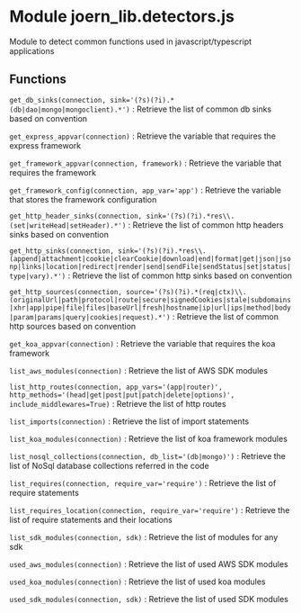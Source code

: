 Module joern_lib.detectors.js
=============================
Module to detect common functions used in javascript/typescript applications

Functions
---------

    
`get_db_sinks(connection, sink='(?s)(?i).*(db|dao|mongo|mongoclient).*')`
:   Retrieve the list of common db sinks based on convention

    
`get_express_appvar(connection)`
:   Retrieve the variable that requires the express framework

    
`get_framework_appvar(connection, framework)`
:   Retrieve the variable that requires the framework

    
`get_framework_config(connection, app_var='app')`
:   Retrieve the variable that stores the framework configuration

    
`get_http_header_sinks(connection, sink='(?s)(?i).*res\\.(set|writeHead|setHeader).*')`
:   Retrieve the list of common http headers sinks based on convention

    
`get_http_sinks(connection, sink='(?s)(?i).*res\\.(append|attachment|cookie|clearCookie|download|end|format|get|json|jsonp|links|location|redirect|render|send|sendFile|sendStatus|set|status|type|vary).*')`
:   Retrieve the list of common http sinks based on convention

    
`get_http_sources(connection, source='(?s)(?i).*(req|ctx)\\.(originalUrl|path|protocol|route|secure|signedCookies|stale|subdomains|xhr|app|pipe|file|files|baseUrl|fresh|hostname|ip|url|ips|method|body|param|params|query|cookies|request).*')`
:   Retrieve the list of common http sources based on convention

    
`get_koa_appvar(connection)`
:   Retrieve the variable that requires the koa framework

    
`list_aws_modules(connection)`
:   Retrieve the list of AWS SDK modules

    
`list_http_routes(connection, app_vars='(app|router)', http_methods='(head|get|post|put|patch|delete|options)', include_middlewares=True)`
:   Retrieve the list of http routes

    
`list_imports(connection)`
:   Retrieve the list of import statements

    
`list_koa_modules(connection)`
:   Retrieve the list of koa framework modules

    
`list_nosql_collections(connection, db_list='(db|mongo)')`
:   Retrieve the list of NoSql database collections referred in the code

    
`list_requires(connection, require_var='require')`
:   Retrieve the list of require statements

    
`list_requires_location(connection, require_var='require')`
:   Retrieve the list of require statements and their locations

    
`list_sdk_modules(connection, sdk)`
:   Retrieve the list of modules for any sdk

    
`used_aws_modules(connection)`
:   Retrieve the list of used AWS SDK modules

    
`used_koa_modules(connection)`
:   Retrieve the list of used koa modules

    
`used_sdk_modules(connection, sdk)`
:   Retrieve the list of used SDK modules